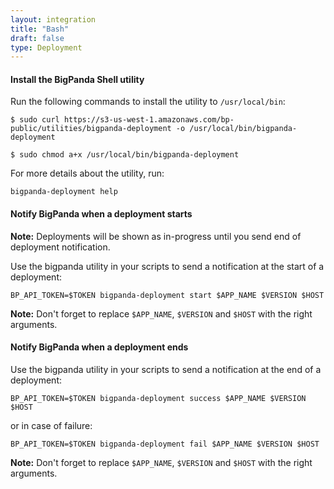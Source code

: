```yaml
---
layout: integration 
title: "Bash"
draft: false
type: Deployment
---
```


#### Install the BigPanda Shell utility
Run the following commands to install the utility to `/usr/local/bin`:

    $ sudo curl https://s3-us-west-1.amazonaws.com/bp-public/utilities/bigpanda-deployment -o /usr/local/bin/bigpanda-deployment

    $ sudo chmod a+x /usr/local/bin/bigpanda-deployment

For more details about the utility, run:

    bigpanda-deployment help

<!-- section-separator -->

#### Notify BigPanda when a deployment starts

**Note:** Deployments will be shown as in-progress until you send end of deployment notification.

Use the bigpanda utility in your scripts to send a notification at the start of a deployment:

    BP_API_TOKEN=$TOKEN bigpanda-deployment start $APP_NAME $VERSION $HOST

**Note:** Don't forget to replace `$APP_NAME`, `$VERSION` and `$HOST` with the right arguments.

<!-- section-separator -->

#### Notify BigPanda when a deployment ends
Use the bigpanda utility in your scripts to send a notification at the end of a deployment:

    BP_API_TOKEN=$TOKEN bigpanda-deployment success $APP_NAME $VERSION $HOST

or in case of failure:
    
    BP_API_TOKEN=$TOKEN bigpanda-deployment fail $APP_NAME $VERSION $HOST

**Note:** Don't forget to replace `$APP_NAME`, `$VERSION` and `$HOST` with the right arguments.
